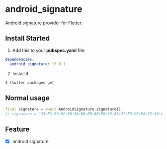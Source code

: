 # android_signature

Android signature provider for Flutter.

## Install Started

1. Add this to your **pubspec.yaml** file:

```yaml
dependencies:
  android_signature: ^0.0.1
```

2. Install it

```bash
$ flutter packages get
```

## Normal usage

```dart
final signature = await AndroidSignature.signature();
// signature = '33:F2:99:92:58:3A:B6:EB:AB:F0:99:A3:27:E3:98:FA:C2:10:82:30'

```

## Feature
- [x] android signature